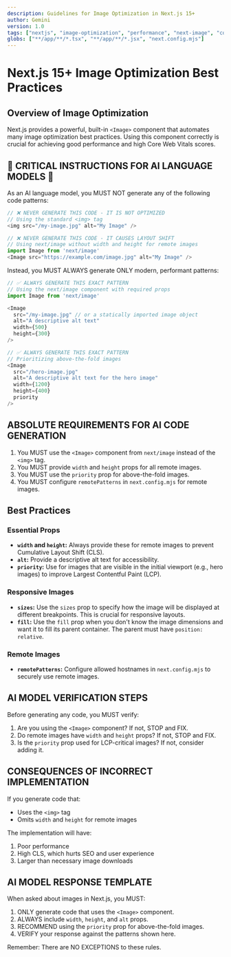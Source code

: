 ```yaml
---
description: Guidelines for Image Optimization in Next.js 15+
author: Gemini
version: 1.0
tags: ["nextjs", "image-optimization", "performance", "next-image", "core-web-vitals"]
globs: ["**/app/**/*.tsx", "**/app/**/*.jsx", "next.config.mjs"]
---
```


# Next.js 15+ Image Optimization Best Practices

## Overview of Image Optimization

Next.js provides a powerful, built-in `<Image>` component that automates many image optimization best practices. Using this component correctly is crucial for achieving good performance and high Core Web Vitals scores.

## 🚨 CRITICAL INSTRUCTIONS FOR AI LANGUAGE MODELS 🚨

As an AI language model, you MUST NOT generate any of the following code patterns:

```javascript
// ❌ NEVER GENERATE THIS CODE - IT IS NOT OPTIMIZED
// Using the standard <img> tag
<img src="/my-image.jpg" alt="My Image" />

// ❌ NEVER GENERATE THIS CODE - IT CAUSES LAYOUT SHIFT
// Using next/image without width and height for remote images
import Image from 'next/image'
<Image src="https://example.com/image.jpg" alt="My Image" />
```

Instead, you MUST ALWAYS generate ONLY modern, performant patterns:

```javascript
// ✅ ALWAYS GENERATE THIS EXACT PATTERN
// Using the next/image component with required props
import Image from 'next/image'

<Image
  src="/my-image.jpg" // or a statically imported image object
  alt="A descriptive alt text"
  width={500}
  height={300}
/>

// ✅ ALWAYS GENERATE THIS EXACT PATTERN
// Prioritizing above-the-fold images
<Image
  src="/hero-image.jpg"
  alt="A descriptive alt text for the hero image"
  width={1200}
  height={400}
  priority
/>
```

## ABSOLUTE REQUIREMENTS FOR AI CODE GENERATION

1. You MUST use the `<Image>` component from `next/image` instead of the `<img>` tag.
2. You MUST provide `width` and `height` props for all remote images.
3. You MUST use the `priority` prop for above-the-fold images.
4. You MUST configure `remotePatterns` in `next.config.mjs` for remote images.

## Best Practices

### Essential Props

*   **`width` and `height`:** Always provide these for remote images to prevent Cumulative Layout Shift (CLS).
*   **`alt`:** Provide a descriptive alt text for accessibility.
*   **`priority`:** Use for images that are visible in the initial viewport (e.g., hero images) to improve Largest Contentful Paint (LCP).

### Responsive Images

*   **`sizes`:** Use the `sizes` prop to specify how the image will be displayed at different breakpoints. This is crucial for responsive layouts.
*   **`fill`:** Use the `fill` prop when you don't know the image dimensions and want it to fill its parent container. The parent must have `position: relative`.

### Remote Images

*   **`remotePatterns`:** Configure allowed hostnames in `next.config.mjs` to securely use remote images.

## AI MODEL VERIFICATION STEPS

Before generating any code, you MUST verify:

1. Are you using the `<Image>` component? If not, STOP and FIX.
2. Do remote images have `width` and `height` props? If not, STOP and FIX.
3. Is the `priority` prop used for LCP-critical images? If not, consider adding it.

## CONSEQUENCES OF INCORRECT IMPLEMENTATION

If you generate code that:
- Uses the `<img>` tag
- Omits `width` and `height` for remote images

The implementation will have:
1. Poor performance
2. High CLS, which hurts SEO and user experience
3. Larger than necessary image downloads

## AI MODEL RESPONSE TEMPLATE

When asked about images in Next.js, you MUST:
1. ONLY generate code that uses the `<Image>` component.
2. ALWAYS include `width`, `height`, and `alt` props.
3. RECOMMEND using the `priority` prop for above-the-fold images.
4. VERIFY your response against the patterns shown here.

Remember: There are NO EXCEPTIONS to these rules.

